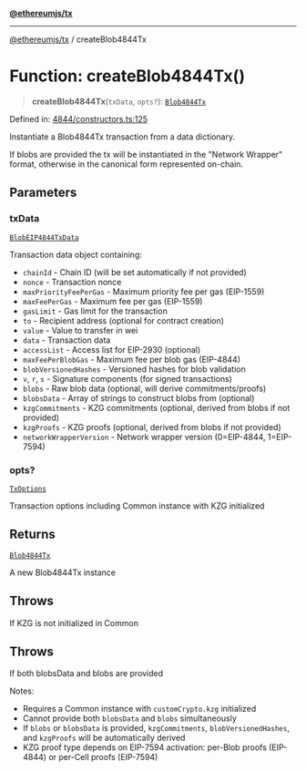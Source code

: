 [**@ethereumjs/tx**](../README.md)

***

[@ethereumjs/tx](../README.md) / createBlob4844Tx

# Function: createBlob4844Tx()

> **createBlob4844Tx**(`txData`, `opts?`): [`Blob4844Tx`](../classes/Blob4844Tx.md)

Defined in: [4844/constructors.ts:125](https://github.com/ethereumjs/ethereumjs-monorepo/blob/master/packages/tx/src/4844/constructors.ts#L125)

Instantiate a Blob4844Tx transaction from a data dictionary.

If blobs are provided the tx will be instantiated in the "Network Wrapper" format,
otherwise in the canonical form represented on-chain.

## Parameters

### txData

[`BlobEIP4844TxData`](../interfaces/BlobEIP4844TxData.md)

Transaction data object containing:
  - `chainId` - Chain ID (will be set automatically if not provided)
  - `nonce` - Transaction nonce
  - `maxPriorityFeePerGas` - Maximum priority fee per gas (EIP-1559)
  - `maxFeePerGas` - Maximum fee per gas (EIP-1559)
  - `gasLimit` - Gas limit for the transaction
  - `to` - Recipient address (optional for contract creation)
  - `value` - Value to transfer in wei
  - `data` - Transaction data
  - `accessList` - Access list for EIP-2930 (optional)
  - `maxFeePerBlobGas` - Maximum fee per blob gas (EIP-4844)
  - `blobVersionedHashes` - Versioned hashes for blob validation
  - `v`, `r`, `s` - Signature components (for signed transactions)
  - `blobs` - Raw blob data (optional, will derive commitments/proofs)
  - `blobsData` - Array of strings to construct blobs from (optional)
  - `kzgCommitments` - KZG commitments (optional, derived from blobs if not provided)
  - `kzgProofs` - KZG proofs (optional, derived from blobs if not provided)
  - `networkWrapperVersion` - Network wrapper version (0=EIP-4844, 1=EIP-7594)

### opts?

[`TxOptions`](../interfaces/TxOptions.md)

Transaction options including Common instance with KZG initialized

## Returns

[`Blob4844Tx`](../classes/Blob4844Tx.md)

A new Blob4844Tx instance

## Throws

If KZG is not initialized in Common

## Throws

If both blobsData and blobs are provided

Notes:
- Requires a Common instance with `customCrypto.kzg` initialized
- Cannot provide both `blobsData` and `blobs` simultaneously
- If `blobs` or `blobsData` is provided, `kzgCommitments`, `blobVersionedHashes`, and `kzgProofs` will be automatically derived
- KZG proof type depends on EIP-7594 activation: per-Blob proofs (EIP-4844) or per-Cell proofs (EIP-7594)
